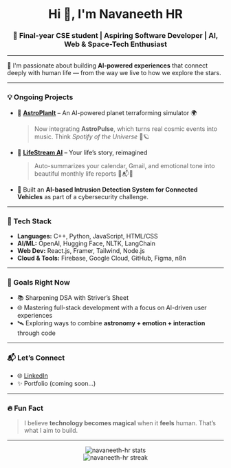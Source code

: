 <h1 align="center">Hi 👋, I'm Navaneeth HR</h1>
<h3 align="center">🚀 Final-year CSE student | Aspiring Software Developer | AI, Web & Space-Tech Enthusiast</h3>


---

🌌 I'm passionate about building **AI-powered experiences** that connect deeply with human life — from the way we live to how we explore the stars.

---

### 💡 Ongoing Projects

- 🔭 **[AstroPlanIt](#)** – An AI-powered planet terraforming simulator 🌍  
  > Now integrating **AstroPulse**, which turns real cosmic events into music. Think *Spotify of the Universe* 🎵🪐

- 🧠 **[LifeStream AI](#)** – Your life’s story, reimagined  
  > Auto-summarizes your calendar, Gmail, and emotional tone into beautiful monthly life reports 📅📬✨

- 🔐 Built an **AI-based Intrusion Detection System for Connected Vehicles** as part of a cybersecurity challenge.

---

### 🧰 Tech Stack

- **Languages:** C++, Python, JavaScript, HTML/CSS  
- **AI/ML:** OpenAI, Hugging Face, NLTK, LangChain  
- **Web Dev:** React.js, Framer, Tailwind, Node.js  
- **Cloud & Tools:** Firebase, Google Cloud, GitHub, Figma, n8n

---

### 🎯 Goals Right Now

- 📚 Sharpening DSA with Striver’s Sheet  
- 🌐 Mastering full-stack development with a focus on AI-driven user experiences  
- 🛰️ Exploring ways to combine **astronomy + emotion + interaction** through code

---

### 📬 Let’s Connect

- 🌐 [LinkedIn](https://www.linkedin.com/in/h-r-navaneeth-b2938225b/)
- ✨ Portfolio (coming soon...)

---

### 🔥 Fun Fact

> I believe **technology becomes magical** when it **feels** human. That’s what I aim to build.

---

<!-- GitHub stats -->
<p align="center">
  <img src="https://github-readme-stats.vercel.app/api?username=navaneeth-hr&show_icons=true&theme=tokyonight" alt="navaneeth-hr stats"/>
  <br>
  <img src="https://github-readme-streak-stats.herokuapp.com/?user=navaneeth-hr&theme=tokyonight" alt="navaneeth-hr streak"/>
</p>


<!---
Nava-11/Nava-11 is a ✨ special ✨ repository because its `README.md` (this file) appears on your GitHub profile.
You can click the Preview link to take a look at your changes.
--->
